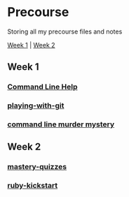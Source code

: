 # Precourse

Storing all my precourse files and notes

[Week 1](#Week1) | [Week 2](#Week2)

## <a name="Week1">Week 1</a>

### [Command Line Help](Week1/Notes/Command-Line.txt)
### [playing-with-git](https://github.com/minetexter/playing-with-git)
### [command line murder mystery](https://github.com/minetexter/clmystery)

## <a name="Week2">Week 2</a>
### [mastery-quizzes](https://github.com/minetexter/mastery-quizzes)
### [ruby-kickstart](https://github.com/minetexter/ruby-kickstart)
